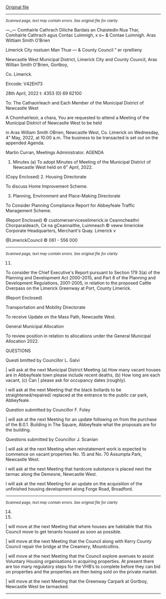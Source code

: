 [Original file](https://www.limerick.ie/sites/default/files/media/documents/2022-04/00%202022-05-04%20Agenda%20May.pdf)

---
*<small>Scanned page, text may contain errors. See original file for clarity</small>*  

—_— Comhairle Cathrach Diliche Bardais an Chaistedin Nua Thar,
Comhairle Cathrach agus Contac Luimnigh,
x o~ & Contae Luimnigh. Aras Wittiam Smith O’Brien

Limerick City nsstuen Man Thue
— & County Council “ er rprellieny

Newcastle West Municipal District,
Limerick City and County Council,
Aras Willian Smith O'Brien,
Gortboy,

Co. Limerick.

Eircode: V42EH73

28th April, 2022 t: 4353 (0) 69 62100

To: The Cathaoirleach and Each Member of the Municipal District of Newcastle West

A Chomhairleoir, a chara,
You are requested to attend a Meeting of the Municipal District of Newcastle West to be held

in Aras William Smith OBrien, Newcastle West, Co. Limerick on Wednesday, 4" May, 2022,
at 10.00 a.m. The business to be transacted is set out on the appended Agenda.

Martin Curran,
Meetings Administrator.
AGENDA
1. Minutes
(a) To adopt Minutes of Meeting of the Municipal District of Newcastle West held on
6" April, 2022.

(Copy Enclosed)
2. Housing Directorate

To discuss Home Improvement Scheme.

3. Planning, Environment and Place-Making Directorate

To Consider Planning Compliance Report for Abbeyfeale Traffic Management Scheme.

(Report Enclosed)
© customerserviceselimerick.ie
Ceanncheathri Chorparaideach, Cé na gCeannaithe, Luimneach © veww limerickie
Corporate Headquarters, Merchant's Quay. Limerick v

@LimerickCouncil
© 061 - 556 000


---
*<small>Scanned page, text may contain errors. See original file for clarity</small>*  

11.

To consider the Chief Executive's Report pursuant to Section 179 3(a) of the Planning
and Development Act 2000-2015, and Part 8 of the Planning and Development
Regulations, 2001-2005, in relation to the proposed Cattle Overpass on the Limerick
Greenway at Port, County Limerick.

(Report Enclosed)

Transportation and Mobility Directorate

To receive Update on the Mass Path, Newcastle West.

General Municipal Allocation

To review position in relation to allocations under the General Municipal Allocation
2022.

QUESTIONS

Questi bmitted by Councillor L. Galvi

| will ask at the next Municipal District Meeting (a) How many vacant houses are in
Abbeyfeale town please include recent deaths, (b) How long are each vacant, (c) Can
| please ask for occupancy dates (roughly).

I will ask at the next Meeting that the black bollards to be straightened/repaired/
replaced at the entrance to the public car park, Abbeyfeale.

Question submitted by Councillor F. Foley

| will ask at the next Meeting for an update following on from the purchase of the
B.0.1. Building in The Square, Abbeyfeale what the proposals are for the building.

Questions submitted by Councillor J. Scanian

| will ask at the next Meeting when reinstatement work is expected to commence on
vacant properties No. 15 and No. 70 Assumpta Park, Newcastle West.

I will ask at the next Meeting that hardcore substance is placed next the tarmac along
the Demesne, Newcastle West.

I will ask at the next Meeting for an update on the acquisition of the unfinished
housing development along Forge Road, Broadford.


---
*<small>Scanned page, text may contain errors. See original file for clarity</small>*  

14.

15.

| will move at the next Meeting that where houses are habitable that this Council move
to get tenants housed as soon as possible.

| will move at the next Meeting that the Council along with Kerry County Council
repair the bridge at the Creamery, Mountcollins.

| will move at the next Meeting that the Council explore avenues to assist Voluntary
Housing organisations in acquiring properties. At present there are too many
regulatory steps for the VHB’s to complete before they can bid on properties and the
properties are then being sold on the private market.

| will move at the next Meeting that the Greenway Carpark at Gortboy, Newcastle
West be tarmacked.


---
